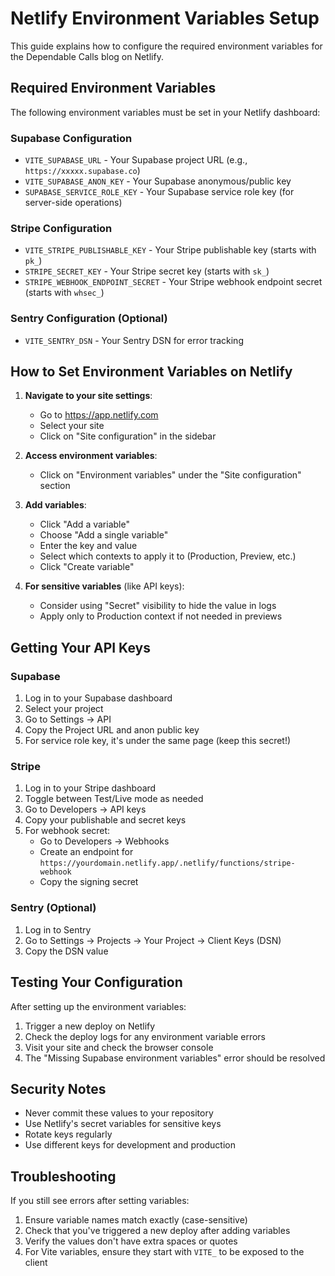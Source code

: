# Netlify Environment Variables Setup

This guide explains how to configure the required environment variables for the Dependable Calls blog on Netlify.

## Required Environment Variables

The following environment variables must be set in your Netlify dashboard:

### Supabase Configuration
- `VITE_SUPABASE_URL` - Your Supabase project URL (e.g., `https://xxxxx.supabase.co`)
- `VITE_SUPABASE_ANON_KEY` - Your Supabase anonymous/public key
- `SUPABASE_SERVICE_ROLE_KEY` - Your Supabase service role key (for server-side operations)

### Stripe Configuration
- `VITE_STRIPE_PUBLISHABLE_KEY` - Your Stripe publishable key (starts with `pk_`)
- `STRIPE_SECRET_KEY` - Your Stripe secret key (starts with `sk_`)
- `STRIPE_WEBHOOK_ENDPOINT_SECRET` - Your Stripe webhook endpoint secret (starts with `whsec_`)

### Sentry Configuration (Optional)
- `VITE_SENTRY_DSN` - Your Sentry DSN for error tracking

## How to Set Environment Variables on Netlify

1. **Navigate to your site settings**:
   - Go to https://app.netlify.com
   - Select your site
   - Click on "Site configuration" in the sidebar

2. **Access environment variables**:
   - Click on "Environment variables" under the "Site configuration" section

3. **Add variables**:
   - Click "Add a variable"
   - Choose "Add a single variable"
   - Enter the key and value
   - Select which contexts to apply it to (Production, Preview, etc.)
   - Click "Create variable"

4. **For sensitive variables** (like API keys):
   - Consider using "Secret" visibility to hide the value in logs
   - Apply only to Production context if not needed in previews

## Getting Your API Keys

### Supabase
1. Log in to your Supabase dashboard
2. Select your project
3. Go to Settings → API
4. Copy the Project URL and anon public key
5. For service role key, it's under the same page (keep this secret!)

### Stripe
1. Log in to your Stripe dashboard
2. Toggle between Test/Live mode as needed
3. Go to Developers → API keys
4. Copy your publishable and secret keys
5. For webhook secret:
   - Go to Developers → Webhooks
   - Create an endpoint for `https://yourdomain.netlify.app/.netlify/functions/stripe-webhook`
   - Copy the signing secret

### Sentry (Optional)
1. Log in to Sentry
2. Go to Settings → Projects → Your Project → Client Keys (DSN)
3. Copy the DSN value

## Testing Your Configuration

After setting up the environment variables:

1. Trigger a new deploy on Netlify
2. Check the deploy logs for any environment variable errors
3. Visit your site and check the browser console
4. The "Missing Supabase environment variables" error should be resolved

## Security Notes

- Never commit these values to your repository
- Use Netlify's secret variables for sensitive keys
- Rotate keys regularly
- Use different keys for development and production

## Troubleshooting

If you still see errors after setting variables:
1. Ensure variable names match exactly (case-sensitive)
2. Check that you've triggered a new deploy after adding variables
3. Verify the values don't have extra spaces or quotes
4. For Vite variables, ensure they start with `VITE_` to be exposed to the client